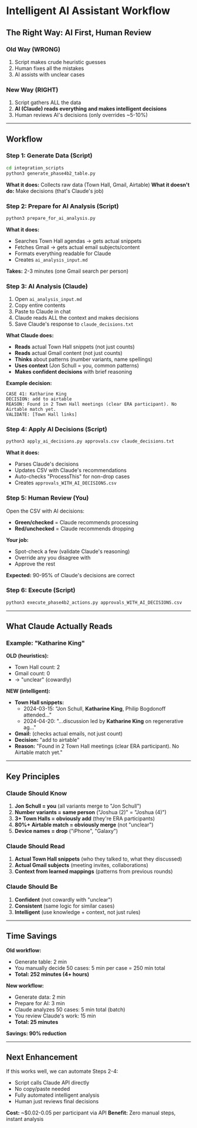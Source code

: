 # Intelligent AI Assistant Workflow

## The Right Way: AI First, Human Review

### Old Way (WRONG)
1. Script makes crude heuristic guesses
2. Human fixes all the mistakes
3. AI assists with unclear cases

### New Way (RIGHT)
1. Script gathers ALL the data
2. **AI (Claude) reads everything and makes intelligent decisions**
3. Human reviews AI's decisions (only overrides ~5-10%)

---

## Workflow

### Step 1: Generate Data (Script)
```bash
cd integration_scripts
python3 generate_phase4b2_table.py
```

**What it does:** Collects raw data (Town Hall, Gmail, Airtable)
**What it doesn't do:** Make decisions (that's Claude's job)

### Step 2: Prepare for AI Analysis (Script)
```bash
python3 prepare_for_ai_analysis.py
```

**What it does:**
- Searches Town Hall agendas → gets actual snippets
- Fetches Gmail → gets actual email subjects/content
- Formats everything readable for Claude
- Creates `ai_analysis_input.md`

**Takes:** 2-3 minutes (one Gmail search per person)

### Step 3: AI Analysis (Claude)
1. Open `ai_analysis_input.md`
2. Copy entire contents
3. Paste to Claude in chat
4. Claude reads ALL the context and makes decisions
5. Save Claude's response to `claude_decisions.txt`

**What Claude does:**
- **Reads** actual Town Hall snippets (not just counts)
- **Reads** actual Gmail content (not just counts)
- **Thinks** about patterns (number variants, name spellings)
- **Uses context** (Jon Schull = you, common patterns)
- **Makes confident decisions** with brief reasoning

**Example decision:**
```
CASE 41: Katharine King
DECISION: add to airtable
REASON: Found in 2 Town Hall meetings (clear ERA participant). No Airtable match yet.
VALIDATE: [Town Hall links]
```

### Step 4: Apply AI Decisions (Script)
```bash
python3 apply_ai_decisions.py approvals.csv claude_decisions.txt
```

**What it does:**
- Parses Claude's decisions
- Updates CSV with Claude's recommendations
- Auto-checks "ProcessThis" for non-drop cases
- Creates `approvals_WITH_AI_DECISIONS.csv`

### Step 5: Human Review (You)
Open the CSV with AI decisions:
- **Green/checked** = Claude recommends processing
- **Red/unchecked** = Claude recommends dropping

**Your job:**
- Spot-check a few (validate Claude's reasoning)
- Override any you disagree with
- Approve the rest

**Expected:** 90-95% of Claude's decisions are correct

### Step 6: Execute (Script)
```bash
python3 execute_phase4b2_actions.py approvals_WITH_AI_DECISIONS.csv
```

---

## What Claude Actually Reads

### Example: "Katharine King"

**OLD (heuristics):**
- Town Hall count: 2
- Gmail count: 0
- → "unclear" (cowardly)

**NEW (intelligent):**
- **Town Hall snippets:**
  - 2024-03-15: "Jon Schull, **Katharine King**, Philip Bogdonoff attended..."
  - 2024-04-20: "...discussion led by **Katharine King** on regenerative ag..."
- **Gmail:** (checks actual emails, not just count)
- **Decision:** "add to airtable" 
- **Reason:** "Found in 2 Town Hall meetings (clear ERA participant). No Airtable match yet."

---

## Key Principles

### Claude Should Know
1. **Jon Schull = you** (all variants merge to "Jon Schull")
2. **Number variants = same person** ("Joshua (2)" = "Joshua (4)")
3. **3+ Town Halls = obviously add** (they're ERA participants)
4. **80%+ Airtable match = obviously merge** (not "unclear")
5. **Device names = drop** ("iPhone", "Galaxy")

### Claude Should Read
1. **Actual Town Hall snippets** (who they talked to, what they discussed)
2. **Actual Gmail subjects** (meeting invites, collaborations)
3. **Context from learned mappings** (patterns from previous rounds)

### Claude Should Be
1. **Confident** (not cowardly with "unclear")
2. **Consistent** (same logic for similar cases)
3. **Intelligent** (use knowledge + context, not just rules)

---

## Time Savings

**Old workflow:**
- Generate table: 2 min
- You manually decide 50 cases: 5 min per case = 250 min total
- **Total: 252 minutes (4+ hours)**

**New workflow:**
- Generate data: 2 min
- Prepare for AI: 3 min
- Claude analyzes 50 cases: 5 min total (batch)
- You review Claude's work: 15 min
- **Total: 25 minutes**

**Savings: 90% reduction**

---

## Next Enhancement

If this works well, we can automate Steps 2-4:
- Script calls Claude API directly
- No copy/paste needed
- Fully automated intelligent analysis
- Human just reviews final decisions

**Cost:** ~$0.02-0.05 per participant via API
**Benefit:** Zero manual steps, instant analysis
